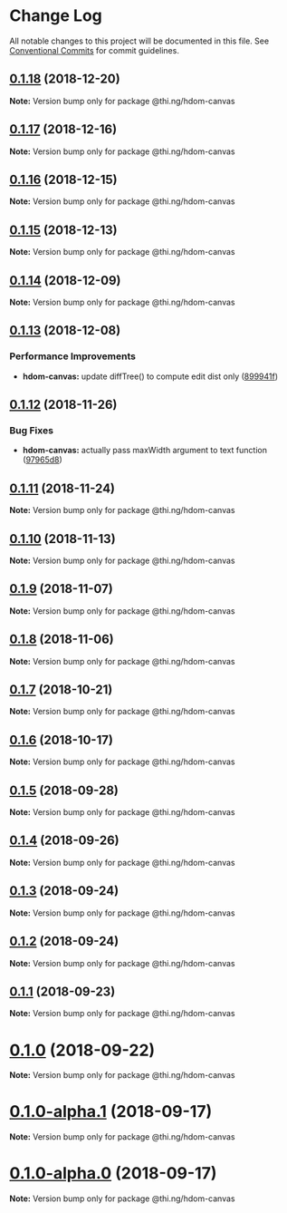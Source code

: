# Change Log

All notable changes to this project will be documented in this file.
See [Conventional Commits](https://conventionalcommits.org) for commit guidelines.

## [0.1.18](https://github.com/thi-ng/umbrella/compare/@thi.ng/hdom-canvas@0.1.17...@thi.ng/hdom-canvas@0.1.18) (2018-12-20)

**Note:** Version bump only for package @thi.ng/hdom-canvas





## [0.1.17](https://github.com/thi-ng/umbrella/compare/@thi.ng/hdom-canvas@0.1.16...@thi.ng/hdom-canvas@0.1.17) (2018-12-16)

**Note:** Version bump only for package @thi.ng/hdom-canvas





## [0.1.16](https://github.com/thi-ng/umbrella/compare/@thi.ng/hdom-canvas@0.1.15...@thi.ng/hdom-canvas@0.1.16) (2018-12-15)

**Note:** Version bump only for package @thi.ng/hdom-canvas





## [0.1.15](https://github.com/thi-ng/umbrella/compare/@thi.ng/hdom-canvas@0.1.14...@thi.ng/hdom-canvas@0.1.15) (2018-12-13)

**Note:** Version bump only for package @thi.ng/hdom-canvas





## [0.1.14](https://github.com/thi-ng/umbrella/compare/@thi.ng/hdom-canvas@0.1.13...@thi.ng/hdom-canvas@0.1.14) (2018-12-09)

**Note:** Version bump only for package @thi.ng/hdom-canvas





## [0.1.13](https://github.com/thi-ng/umbrella/compare/@thi.ng/hdom-canvas@0.1.12...@thi.ng/hdom-canvas@0.1.13) (2018-12-08)


### Performance Improvements

* **hdom-canvas:** update diffTree() to compute edit dist only ([899941f](https://github.com/thi-ng/umbrella/commit/899941f))





## [0.1.12](https://github.com/thi-ng/umbrella/compare/@thi.ng/hdom-canvas@0.1.11...@thi.ng/hdom-canvas@0.1.12) (2018-11-26)


### Bug Fixes

* **hdom-canvas:** actually pass maxWidth argument to text function ([97965d8](https://github.com/thi-ng/umbrella/commit/97965d8))





## [0.1.11](https://github.com/thi-ng/umbrella/compare/@thi.ng/hdom-canvas@0.1.10...@thi.ng/hdom-canvas@0.1.11) (2018-11-24)

**Note:** Version bump only for package @thi.ng/hdom-canvas





## [0.1.10](https://github.com/thi-ng/umbrella/compare/@thi.ng/hdom-canvas@0.1.9...@thi.ng/hdom-canvas@0.1.10) (2018-11-13)

**Note:** Version bump only for package @thi.ng/hdom-canvas





## [0.1.9](https://github.com/thi-ng/umbrella/compare/@thi.ng/hdom-canvas@0.1.8...@thi.ng/hdom-canvas@0.1.9) (2018-11-07)

**Note:** Version bump only for package @thi.ng/hdom-canvas





## [0.1.8](https://github.com/thi-ng/umbrella/compare/@thi.ng/hdom-canvas@0.1.7...@thi.ng/hdom-canvas@0.1.8) (2018-11-06)

**Note:** Version bump only for package @thi.ng/hdom-canvas





## [0.1.7](https://github.com/thi-ng/umbrella/compare/@thi.ng/hdom-canvas@0.1.6...@thi.ng/hdom-canvas@0.1.7) (2018-10-21)

**Note:** Version bump only for package @thi.ng/hdom-canvas





## [0.1.6](https://github.com/thi-ng/umbrella/compare/@thi.ng/hdom-canvas@0.1.5...@thi.ng/hdom-canvas@0.1.6) (2018-10-17)

**Note:** Version bump only for package @thi.ng/hdom-canvas





<a name="0.1.5"></a>
## [0.1.5](https://github.com/thi-ng/umbrella/compare/@thi.ng/hdom-canvas@0.1.4...@thi.ng/hdom-canvas@0.1.5) (2018-09-28)

**Note:** Version bump only for package @thi.ng/hdom-canvas





<a name="0.1.4"></a>
## [0.1.4](https://github.com/thi-ng/umbrella/compare/@thi.ng/hdom-canvas@0.1.3...@thi.ng/hdom-canvas@0.1.4) (2018-09-26)

**Note:** Version bump only for package @thi.ng/hdom-canvas





<a name="0.1.3"></a>
## [0.1.3](https://github.com/thi-ng/umbrella/compare/@thi.ng/hdom-canvas@0.1.2...@thi.ng/hdom-canvas@0.1.3) (2018-09-24)

**Note:** Version bump only for package @thi.ng/hdom-canvas





<a name="0.1.2"></a>
## [0.1.2](https://github.com/thi-ng/umbrella/compare/@thi.ng/hdom-canvas@0.1.1...@thi.ng/hdom-canvas@0.1.2) (2018-09-24)

**Note:** Version bump only for package @thi.ng/hdom-canvas





<a name="0.1.1"></a>
## [0.1.1](https://github.com/thi-ng/umbrella/compare/@thi.ng/hdom-canvas@0.1.0...@thi.ng/hdom-canvas@0.1.1) (2018-09-23)

**Note:** Version bump only for package @thi.ng/hdom-canvas





<a name="0.1.0"></a>
# [0.1.0](https://github.com/thi-ng/umbrella/compare/@thi.ng/hdom-canvas@0.1.0-alpha.1...@thi.ng/hdom-canvas@0.1.0) (2018-09-22)

**Note:** Version bump only for package @thi.ng/hdom-canvas





<a name="0.1.0-alpha.1"></a>
# [0.1.0-alpha.1](https://github.com/thi-ng/umbrella/compare/@thi.ng/hdom-canvas@0.1.0-alpha.0...@thi.ng/hdom-canvas@0.1.0-alpha.1) (2018-09-17)

**Note:** Version bump only for package @thi.ng/hdom-canvas





<a name="0.1.0-alpha.0"></a>
# [0.1.0-alpha.0](https://github.com/thi-ng/umbrella/compare/@thi.ng/hdom-canvas@0.1.0-alpha...@thi.ng/hdom-canvas@0.1.0-alpha.0) (2018-09-17)

**Note:** Version bump only for package @thi.ng/hdom-canvas
